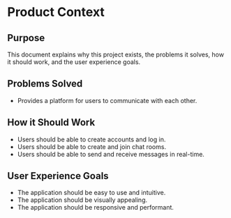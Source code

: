 # Product Context

## Purpose

This document explains why this project exists, the problems it solves, how it should work, and the user experience goals.

## Problems Solved

*   Provides a platform for users to communicate with each other.

## How it Should Work

*   Users should be able to create accounts and log in.
*   Users should be able to create and join chat rooms.
*   Users should be able to send and receive messages in real-time.

## User Experience Goals

*   The application should be easy to use and intuitive.
*   The application should be visually appealing.
*   The application should be responsive and performant.
